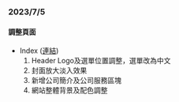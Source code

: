 ### 2023/7/5
#### 調整頁面
* Index (<a href="https://steking1207.github.io/jctprovider/index.html" target="_blank">連結</a>)
    1. Header Logo及選單位置調整，選單改為中文
    2. 封面放大淡入效果
    3. 新增公司簡介及公司服務區塊
    4. 網站整體背景及配色調整
